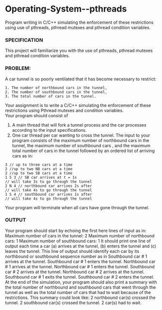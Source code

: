 # Operating-System--pthreads
Program writing in C/C++ simulating the enforcement of these restrictions using use of pthreads, pthread mutexes and pthread condition variables.

### SPECIFICATION
This project will familiarize you with the use of pthreads, pthread mutexes and pthread condition variables.

### PROBLEM:
A car tunnel is so poorly ventilated that it has become necessary to restrict:
```
1. The number of northbound cars in the tunnel,
2. The number of southbound cars in the tunnel,
3. The total number of cars in the tunnel.
```
Your assignment is to write a C/C++ simulating the enforcement of these restrictions using Pthread mutexes and condition variables.    
Your program should consist of    
1. A main thread that will fork a tunnel process and the car processes according to the input specifications.   
2. One car thread per car wanting to cross the tunnel. The input to your program consists of the maximum number of northbound cars in the tunnel, the maximum number of southbound cars , and the maximum total number of cars in the tunnel followed by an ordered list of arriving cars as in:
```
3 // up to three cars at a time
2 //up to two NB cars at a time
2 //up to two SB cars at a time
1 S 3 // SB car arrives at t = 1s
// will take 3s to go through the tunnel
2 N 4 // northbound car arrives 2s after
// will take 4s to go through the tunnel
1 S 4 // southbound car arrives 1s after
// will take 4s to go through the tunnel
```
Your program will terminate when all cars have gone through the tunnel.

### OUTPUT
Your program should start by echoing the first here lines
of input as in:
Maximum number of cars in the tunnel: 2
Maximum number of northbound cars: 1
Maximum number of southbound cars: 1
It should print one line of output each time a car (a)
arrives at the tunnel, (b) enters the tunnel and (c) leaves
the tunnel. This line of output should identify each car
by its northbound or southbound sequence number as in
Southbound car # 1 arrives at the tunnel.
Southbound car # 1 enters the tunnel.
Northbound car # 1 arrives at the tunnel.
Northbound car # 1 enters the tunnel.
Southbound car # 2 arrives at the tunnel.
Northbound car # 2 arrives at the tunnel.
Southbound car # 1 exits the tunnel.
Southbound car # 2 enters the tunnel.
At the end of the simulation, your program should also
print a summary with the total number of northbound
and southbound cars that went through the tunnel as well
as the total number of cars that had to wait because of
the restrictions.
This summary could look like:
2 northbound car(s) crossed the tunnel.
2 southbound car(s) crossed the tunnel.
2 car(s) had to wait.

